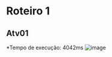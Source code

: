 # Roteiro 1 <br>
## Atv01 <br>
*Tempo de execução: 4042ms
![image](https://user-images.githubusercontent.com/101759293/195703052-654754fc-1e0e-4068-964f-6a35a2b273bd.png)

